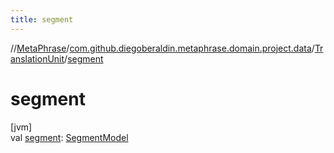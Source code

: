 ```yaml
---
title: segment
---
```

//[MetaPhrase](../../../index.html)/[com.github.diegoberaldin.metaphrase.domain.project.data](../index.html)/[TranslationUnit](index.html)/[segment](segment.html)



# segment



[jvm]\
val [segment](segment.html): [SegmentModel](../-segment-model/index.html)




